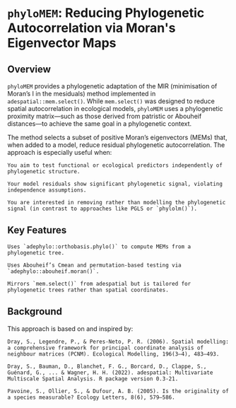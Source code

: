 # `phyloMEM`: Reducing Phylogenetic Autocorrelation via Moran's Eigenvector Maps

## Overview

`phyloMEM` provides a phylogenetic adaptation of the MIR (minimisation of Moran’s I in the mesiduals) method implemented in `adespatial::mem.select()`. While `mem.select()` was designed to reduce spatial autocorrelation in ecological models, `phyloMEM` uses a phylogenetic proximity matrix—such as those derived from patristic or Abouheif distances—to achieve the same goal in a phylogenetic context.

The method selects a subset of positive Moran’s eigenvectors (MEMs) that, when added to a model, reduce residual phylogenetic autocorrelation. The approach is especially useful when:

    You aim to test functional or ecological predictors independently of phylogenetic structure.

    Your model residuals show significant phylogenetic signal, violating independence assumptions.

    You are interested in removing rather than modelling the phylogenetic signal (in contrast to approaches like PGLS or `phylolm()`).

## Key Features

    Uses `adephylo::orthobasis.phylo()` to compute MEMs from a phylogenetic tree.

    Uses Abouheif’s Cmean and permutation-based testing via `adephylo::abouheif.moran()`.

    Mirrors `mem.select()` from adespatial but is tailored for phylogenetic trees rather than spatial coordinates.

## Background

This approach is based on and inspired by:

    Dray, S., Legendre, P., & Peres-Neto, P. R. (2006). Spatial modelling: a comprehensive framework for principal coordinate analysis of neighbour matrices (PCNM). Ecological Modelling, 196(3–4), 483–493.

    Dray, S., Bauman, D., Blanchet, F. G., Borcard, D., Clappe, S., Guénard, G., ... & Wagner, H. H. (2022). adespatial: Multivariate Multiscale Spatial Analysis. R package version 0.3-21.

    Pavoine, S., Ollier, S., & Dufour, A. B. (2005). Is the originality of a species measurable? Ecology Letters, 8(6), 579–586.
